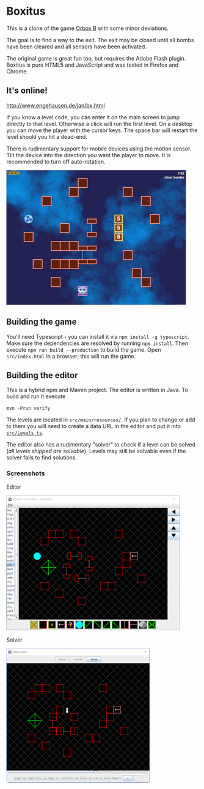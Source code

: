 # Boxitus

This is a clone of the game [Orbox B](http://www.notdoppler.com/orboxb.php) with some minor deviations.

The goal is to find a way to the exit. The exit may be closed until all bombs have been cleared and all sensors have been activated.

The original game is great fun too, but requires the Adobe Flash plugin. Boxitus is pure HTML5 and JavaScript and was tested in Firefox and Chrome.

## It's online!

http://www.engehausen.de/jan/bx.html

If you know a level code, you can enter it on the main screen to jump directly to that level. Otherwise a click will run the first level.
On a desktop you can move the player with the cursor keys. The space bar will restart the level should you hit a dead-end.

There is rudimentary support for mobile devices using the motion sensor. Tilt the device into the direction you want the player to move. It is recommended to turn off auto-rotation.

![Level screenshot](screens/game.jpg)

## Building the game

You'll need Typescript - you can install it via `npm install -g typescript`. Make sure the dependencies are resolved by running `npm install`.
Then execute `npm run build --production` to build the game. Open `src/index.html` in a browser; this will run the game.

## Building the editor

This is a hybrid npm and Maven project. The editor is written in Java. To build and run it execute

	mvn -Prun verify

The levels are located in `src/main/resources/`. If you plan to change or add to them you will need to create a data URL in the editor and put it into [`src/Levels.ts`](src/Levels.ts).

The editor also has a rudimentary "solver" to check if a level can be solved (_all levels shipped are solvable_). Levels may still be solvable even if the solver fails to find solutions.

### Screenshots

Editor

![Editor screenshot](screens/editor.jpg)

Solver

![Solver screenshot](screens/solver.jpg)

